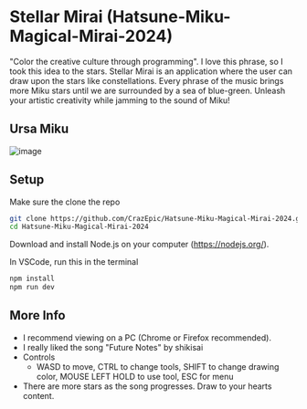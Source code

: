 # Stellar Mirai (Hatsune-Miku-Magical-Mirai-2024)

"Color the creative culture through programming". I love this phrase, so I took this idea to the stars. Stellar Mirai is an application where the user can draw upon the stars like constellations. Every phrase of the music brings more Miku stars until we are surrounded by a sea of blue-green. Unleash your artistic creativity while jamming to the sound of Miku!

## Ursa Miku

![image](https://github.com/CrazEpic/Hatsune-Miku-Magical-Mirai-2024/assets/94246004/8fd0abdc-b011-4926-89d7-d08cdb741c4a)

## Setup

Make sure the clone the repo
```bash
git clone https://github.com/CrazEpic/Hatsune-Miku-Magical-Mirai-2024.git
cd Hatsune-Miku-Magical-Mirai-2024
```

Download and install Node.js on your computer (https://nodejs.org/).

In VSCode, run this in the terminal
```bash
npm install
npm run dev
```

## More Info

- I recommend viewing on a PC (Chrome or Firefox recommended).
- I really liked the song "Future Notes" by shikisai
- Controls
  - WASD to move, CTRL to change tools, SHIFT to change drawing color, MOUSE LEFT HOLD to use tool, ESC for menu
- There are more stars as the song progresses. Draw to your hearts content.
